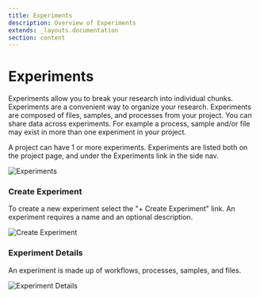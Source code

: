 ```yaml
---
title: Experiments
description: Overview of Experiments
extends: _layouts.documentation
section: content
---
```


# Experiments
Experiments allow you to break your research into individual chunks. Experiments are a convenient way to organize your
research. Experiments are composed of files, samples, and processes from your project. You can share data across 
experiments. For example a process, sample and/or file may exist in more than one experiment in your project.

A project can have 1 or more experiments. Experiments are listed both on the project page, and under the Experiments
link in the side nav.

<img class="bordered" alt="Experiments" src="/assets/img/experiments/experiments.png">

### Create Experiment

To create a new experiment select the "+ Create Experiment" link. An experiment requires a name and an optional 
description.

<img class="bordered" alt="Create Experiment" src="/assets/img/create-experiment-from-spreadsheet.png">

### Experiment Details
An experiment is made up of workflows, processes, samples, and files.

<img class="bordered" alt="Experiment Details" src="/assets/img/experiment-page.png">